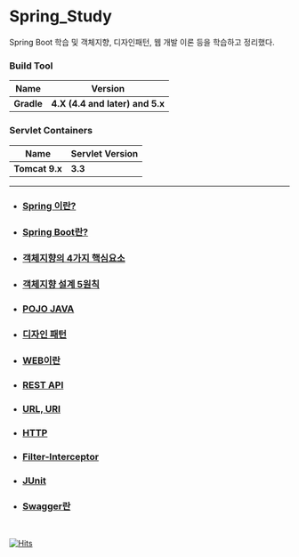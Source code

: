 # Spring_Study

Spring Boot 학습 및 객체지향, 디자인패턴, 웹 개발 이론 등을 학습하고 정리했다.    

### Build Tool  
|Name|Version|
|---|---|
|**Gradle**|**4.X (4.4 and later) and 5.x**|

### Servlet Containers  
|Name|Servlet Version|
|---|---|
|**Tomcat 9.x**|**3.3**|
---------------------------
- ### [Spring 이란?](https://github.com/moner050/Spring_Study/tree/master/%EC%A0%95%EB%A6%AC/Spring%EC%9D%B4%EB%9E%80)

- ### [Spring Boot란?](https://github.com/moner050/Spring_Study/tree/master/%EC%A0%95%EB%A6%AC/Spring%20Boot%EB%9E%80)

- ### [객체지향의 4가지 핵심요소](https://github.com/moner050/Spring_Study/tree/master/%EC%A0%95%EB%A6%AC/%EA%B0%9D%EC%B2%B4%EC%A7%80%ED%96%A5%EC%9D%98%204%EA%B0%80%EC%A7%80%20%ED%95%B5%EC%8B%AC%EC%9A%94%EC%86%8C)  

- ### [객체지향 설계 5원칙](https://github.com/moner050/Spring_Study/tree/master/%EC%A0%95%EB%A6%AC/%EA%B0%9D%EC%B2%B4%EC%A7%80%ED%96%A5%20%EC%84%A4%EA%B3%84%205%EC%9B%90%EC%B9%99%20SOLID)    

- ### [POJO JAVA](https://github.com/moner050/Spring_Study/tree/master/%EC%A0%95%EB%A6%AC/POJO%20JAVA)  

- ### [디자인 패턴](https://github.com/moner050/Spring_Study/tree/master/%EC%A0%95%EB%A6%AC/%EB%94%94%EC%9E%90%EC%9D%B8%ED%8C%A8%ED%84%B4)  

- ### [WEB이란](https://github.com/moner050/Spring_Study/tree/master/%EC%A0%95%EB%A6%AC/Web)  

- ### [REST API](https://github.com/moner050/Spring_Study/tree/master/%EC%A0%95%EB%A6%AC/REST%20API)  

- ### [URL, URI](https://github.com/moner050/Spring_Study/tree/master/%EC%A0%95%EB%A6%AC/URI%2C%20URL)  

- ### [HTTP](https://github.com/moner050/Spring_Study/tree/master/%EC%A0%95%EB%A6%AC/HTTP)  
  
- ### [Filter-Interceptor](https://github.com/moner050/Spring_Study/tree/master/%EC%A0%95%EB%A6%AC/Filter-Interceptor)

- ### [JUnit](https://github.com/moner050/Spring_Study/tree/master/%EC%A0%95%EB%A6%AC/JUnit)

- ### [Swagger란](https://github.com/moner050/Spring_Study/tree/master/%EC%A0%95%EB%A6%AC/Swagger%EB%9E%80)
<br>

[![Hits](https://hits.seeyoufarm.com/api/count/incr/badge.svg?url=https%3A%2F%2Fgithub.com%2Fmoner050%2FSpring_Study&count_bg=%2379C83D&title_bg=%23555555&icon=&icon_color=%23E7E7E7&title=hits&edge_flat=false)](https://hits.seeyoufarm.com)
